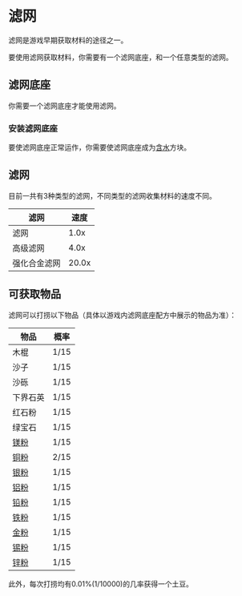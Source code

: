 # 滤网

滤网是游戏早期获取材料的途径之一。

要使用滤网获取材料，你需要有一个滤网底座，和一个任意类型的滤网。

## 滤网底座

你需要一个滤网底座才能使用滤网。

### 安装滤网底座

要使滤网底座正常运作，你需要使滤网底座成为[含水](https://wiki.biligame.com/mc/%E5%90%AB%E6%B0%B4)方块。

## 滤网

目前一共有3种类型的滤网，不同类型的滤网收集材料的速度不同。

| 滤网 | 速度 |
| ---- | --- |
| 滤网 | 1.0x |
| 高级滤网 | 4.0x |
| 强化合金滤网 | 20.0x |

## 可获取物品

滤网可以打捞以下物品（具体以游戏内滤网底座配方中展示的物品为准）：

| 物品 | 概率 |
| ---- | --- |
| 木棍 | 1/15 |
| 沙子 | 1/15 |
| 沙砾 | 1/15 |
| 下界石英 | 1/15 |
| 红石粉 | 1/15 |
| 绿宝石 | 1/15 |
| [镁粉](https://slimefun.guizhanss.wiki/#/Magnesium-Dust) | 1/15 |
| [铜粉](https://slimefun.guizhanss.wiki/#/Copper-Dust) | 2/15 |
| [银粉](https://slimefun.guizhanss.wiki/#/Silver-Dust) | 1/15 |
| [铝粉](https://slimefun.guizhanss.wiki/#/Aluminum-Dust) | 1/15 |
| [铅粉](https://slimefun.guizhanss.wiki/#/Lead-Dust) | 1/15 |
| [铁粉](https://slimefun.guizhanss.wiki/#/Iron-Dust) | 1/15 |
| [金粉](https://slimefun.guizhanss.wiki/#/Gold-Dust) | 1/15 |
| [锡粉](https://slimefun.guizhanss.wiki/#/Tin-Dust) | 1/15 |
| [锌粉](https://slimefun.guizhanss.wiki/#/Zinc-Dust) | 1/15 |

此外，每次打捞均有0.01%(1/10000)的几率获得一个土豆。
